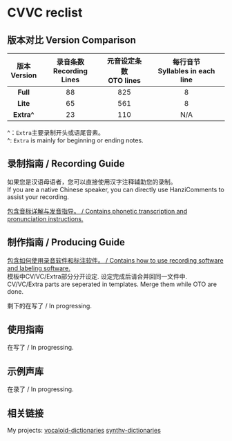 # CVVC reclist

## 版本对比 Version Comparison

| 版本<br/>Version | 录音条数<br/>Recording Lines | 元音设定条数<br/>OTO lines | 每行音节<br/>Syllables in each line |
| :--------------------: | :--------------------------------: | :------------------------------: | :---------------------------------------: |
| **Full** | 88 | 825 | 8 |
| **Lite** | 65 | 561 | 8 |
| **Extra^** | 23 | 110 | N/A |

^：`Extra`主要录制开头或语尾音素。  
^: `Extra` is mainly for beginning or ending notes.

## 录制指南 / Recording Guide

如果您是汉语母语者，您可以直接使用汉字注释辅助您的录制。  
If you are a native Chinese speaker, you can directly use HanziComments to assist your recording.   

[包含音标详解与发音指导。 / Contains phonetic transcription and pronunciation instructions.](/mandarin-reclist/recording)

## 制作指南 / Producing Guide

[包含如何使用录音软件和标注软件。 / Contains how to use recording software and labeling software.](/mandarin-reclist/producing)  
模板中CV/VC/Extra部分分开设定. 设定完成后请合并回同一文件中.  
CV/VC/Extra parts are seperated in templates. Merge them while OTO are done.

剩下的在写了 / In progressing.

## 使用指南

在写了 / In progressing.

## 示例声库

在录了 / In progressing.

## 相关链接

My projects:    [vocaloid-dictionaries](/vocaloid-dictionaries/)    [synthv-dictionaries](/synthv-dictionaries/)
